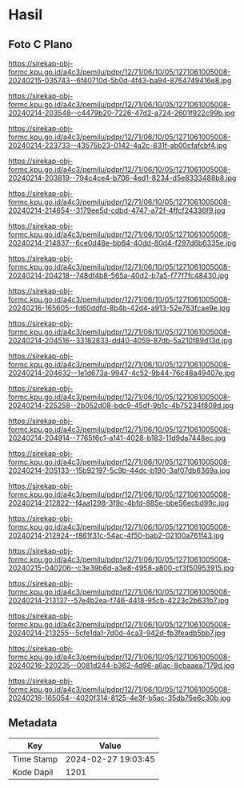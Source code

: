# Hasil

## Foto C Plano

https://sirekap-obj-formc.kpu.go.id/a4c3/pemilu/pdpr/12/71/06/10/05/1271061005008-20240215-035743--6f40710d-5b0d-4f43-ba94-8764749416e8.jpg

https://sirekap-obj-formc.kpu.go.id/a4c3/pemilu/pdpr/12/71/06/10/05/1271061005008-20240214-203548--c4479b20-7226-47d2-a724-2601f922c99b.jpg

https://sirekap-obj-formc.kpu.go.id/a4c3/pemilu/pdpr/12/71/06/10/05/1271061005008-20240214-223733--43575b23-0142-4a2c-831f-ab00cfafcbf4.jpg

https://sirekap-obj-formc.kpu.go.id/a4c3/pemilu/pdpr/12/71/06/10/05/1271061005008-20240214-203819--794c4ce4-b706-4ed1-8234-d5e8333488b8.jpg

https://sirekap-obj-formc.kpu.go.id/a4c3/pemilu/pdpr/12/71/06/10/05/1271061005008-20240214-214654--3179ee5d-cdbd-4747-a72f-4ffcf24336f9.jpg

https://sirekap-obj-formc.kpu.go.id/a4c3/pemilu/pdpr/12/71/06/10/05/1271061005008-20240214-214837--6ce0d48e-bb64-40dd-80d4-f297d6b6335e.jpg

https://sirekap-obj-formc.kpu.go.id/a4c3/pemilu/pdpr/12/71/06/10/05/1271061005008-20240214-204218--748df4b8-565a-40d2-b7a5-f77f7fc48430.jpg

https://sirekap-obj-formc.kpu.go.id/a4c3/pemilu/pdpr/12/71/06/10/05/1271061005008-20240216-165605--fd60ddfd-8b4b-42d4-a913-52e763fcae9e.jpg

https://sirekap-obj-formc.kpu.go.id/a4c3/pemilu/pdpr/12/71/06/10/05/1271061005008-20240214-204516--33182833-dd40-4059-87db-5a210f89d13d.jpg

https://sirekap-obj-formc.kpu.go.id/a4c3/pemilu/pdpr/12/71/06/10/05/1271061005008-20240214-204632--1e1d673a-9947-4c52-9b44-76c48a49407e.jpg

https://sirekap-obj-formc.kpu.go.id/a4c3/pemilu/pdpr/12/71/06/10/05/1271061005008-20240214-225258--2b052d08-bdc9-45df-9b1c-4b75234f809d.jpg

https://sirekap-obj-formc.kpu.go.id/a4c3/pemilu/pdpr/12/71/06/10/05/1271061005008-20240214-204914--7765f6c1-a141-4028-b183-11d9da7448ec.jpg

https://sirekap-obj-formc.kpu.go.id/a4c3/pemilu/pdpr/12/71/06/10/05/1271061005008-20240214-205133--15b92197-5c9b-44dc-b190-3af07db6369a.jpg

https://sirekap-obj-formc.kpu.go.id/a4c3/pemilu/pdpr/12/71/06/10/05/1271061005008-20240214-212822--f4aa1298-3f9c-4bfd-885e-bbe56ecbd99c.jpg

https://sirekap-obj-formc.kpu.go.id/a4c3/pemilu/pdpr/12/71/06/10/05/1271061005008-20240214-212924--f861f31c-54ac-4f50-bab2-02100a761f43.jpg

https://sirekap-obj-formc.kpu.go.id/a4c3/pemilu/pdpr/12/71/06/10/05/1271061005008-20240215-040206--c3e39b6d-a3e8-4958-a800-cf3f50953915.jpg

https://sirekap-obj-formc.kpu.go.id/a4c3/pemilu/pdpr/12/71/06/10/05/1271061005008-20240214-213137--57e4b2ea-f746-4418-95cb-4223c2b631b7.jpg

https://sirekap-obj-formc.kpu.go.id/a4c3/pemilu/pdpr/12/71/06/10/05/1271061005008-20240214-213255--5cfe1da1-7d0d-4ca3-942d-fb3feadb5bb7.jpg

https://sirekap-obj-formc.kpu.go.id/a4c3/pemilu/pdpr/12/71/06/10/05/1271061005008-20240216-220235--0081d244-b362-4d96-a6ac-8cbaaea7179d.jpg

https://sirekap-obj-formc.kpu.go.id/a4c3/pemilu/pdpr/12/71/06/10/05/1271061005008-20240216-165054--4020f314-8125-4e3f-b5ac-35db75e6c30b.jpg


## Metadata

| Key        | Value               |
| ---------- | ------------------- |
| Time Stamp | 2024-02-27 19:03:45 |
| Kode Dapil | 1201                |



